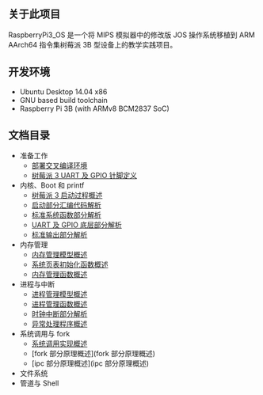 ## 关于此项目

RaspberryPi3_OS 是一个将 MIPS 模拟器中的修改版 JOS 操作系统移植到 ARM AArch64 指令集树莓派 3B 型设备上的教学实践项目。

## 开发环境

* Ubuntu Desktop 14.04 x86
* GNU based build toolchain
* Raspberry Pi 3B (with ARMv8 BCM2837 SoC)

## 文档目录

* 准备工作
  * [部署交叉编译环境](部署交叉编译环境)
  * [树莓派 3 UART 及 GPIO 针脚定义](树莓派-3-UART-及-GPIO-针脚定义)
* 内核、Boot 和 printf
  * [树莓派 3 启动过程概述](树莓派-3-启动过程概述)
  * [启动部分汇编代码解析](启动部分汇编代码解析)
  * [标准系统函数部分解析](标准系统函数部分解析)
  * [UART 及 GPIO 底层部分解析](UART-及-GPIO-底层部分解析)
  * [标准输出部分解析](标准输出部分解析)
* 内存管理
  * [内存管理模型概述](内存管理模型概述)
  * [系统页表初始化函数概述](系统页表初始化函数概述)
  * [内存管理函数概述](内存管理函数概述)
* 进程与中断
  * [进程管理模型概述](进程管理模型概述)
  * [进程管理函数概述](进程管理函数概述)
  * [时钟中断部分解析](时钟中断部分解析)
  * [异常处理程序概述](异常处理程序概述)
* 系统调用与 fork
  * [系统调用实现概述](系统调用实现概述)
  * [fork 部分原理概述](fork 部分原理概述)
  * [ipc 部分原理概述](ipc 部分原理概述)
* 文件系统
* 管道与 Shell